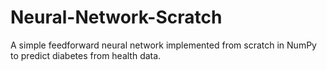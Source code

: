 # Neural-Network-Scratch
A simple feedforward neural network implemented from scratch in NumPy to predict diabetes from health data.
